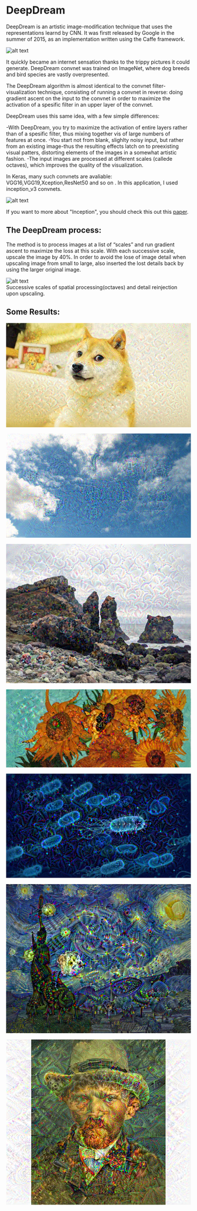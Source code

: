 # DeepDream

DeepDream is an artistic image-modification technique that uses the representations learnd by CNN. It was firstt released by Google in the summer of 2015, as an implementation written using the Caffe framework. 

![alt text](https://images.fastcompany.net/image/upload/w_1153,ar_16:9,c_fill,g_auto,f_auto,q_auto,fl_lossy/wp-cms/uploads/2015/07/3048941-poster-p-1-why-google-deep-dreams-of-dogs.jpg)


It quickly became an internet sensation thanks to the trippy pictures it could generate. DeepDream convnet was trained on ImageNet, where dog breeds and bird species are vastly overpresented.

The DeepDream algorithm is almost identical to the convnet filter-visualization technique, consisting of running a convnet in reverse: doing gradient ascent on the input to the convnet in order to maximize the activation of a spesific filter in an upper layer of the convnet.

DeepDream uses this same idea, with a few simple differences:

-With DeepDream,  you try to maximize the activation of entire layers rather than of a spesific filter, thus mixing together vis of large numbers of features at once.
-You start not from blank, slighlty noisy input, but rather from an existing image-thus the resulting effects latch on to preexisting visual patters, distorting elements of the images in a somewhat artistic fashion.
-The input images are processed at different scales (callede octaves), which improves the quality of the visualization.

In Keras, many such convnets are avaliable: VGG16,VGG19,Xception,ResNet50 and so on . In this application, I used inception_v3 convnets.

![alt text](https://paperswithcode.com/media/methods/inceptionv3onc--oview_vjAbOfw.png)

If you want to more about "Inception", you should check this out this [paper](https://arxiv.org/pdf/1512.00567.pdf).  

## The DeepDream process:

The method is to process images at a list of “scales” and run gradient ascent to maximize the loss at this scale. With each successive scale, upscale the image by 40%. In order to avoid the lose of image detail when upscaling image from small to large, also inserted the lost details back by using the larger original image.

![alt text](https://miro.medium.com/max/4060/1*MiknXo0BmGEecSWDkABHvA.png)  
Successive scales of spatial processing(octaves) and detail reinjection upon upscaling.

## Some Results:

![](img/4.png)

![](img/8.png)

![](img/2.png)

![](img/9.png)

![](img/1.png)

![](img/6.png)

![](img/7.png)
